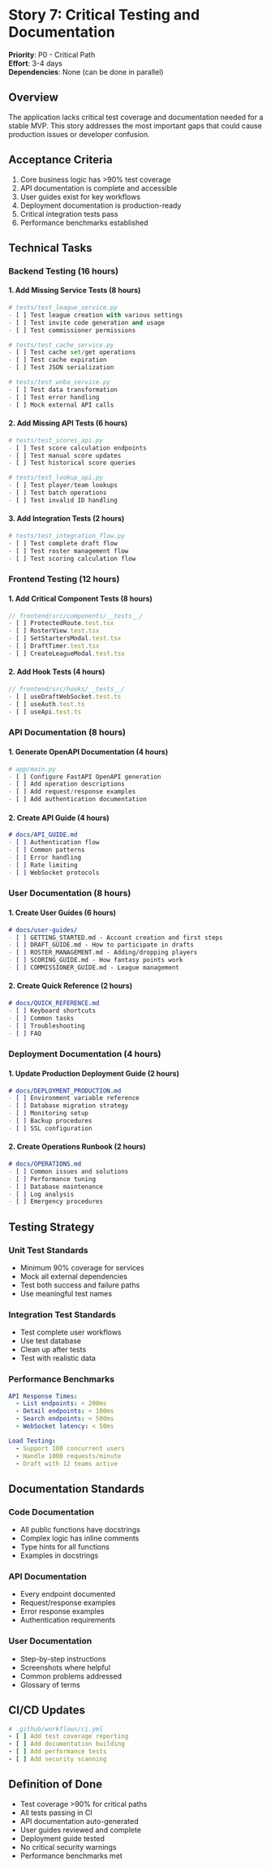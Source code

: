 # Story 7: Critical Testing and Documentation

**Priority**: P0 - Critical Path  
**Effort**: 3-4 days  
**Dependencies**: None (can be done in parallel)

## Overview
The application lacks critical test coverage and documentation needed for a stable MVP. This story addresses the most important gaps that could cause production issues or developer confusion.

## Acceptance Criteria
1. Core business logic has >90% test coverage
2. API documentation is complete and accessible
3. User guides exist for key workflows
4. Deployment documentation is production-ready
5. Critical integration tests pass
6. Performance benchmarks established

## Technical Tasks

### Backend Testing (16 hours)

#### 1. Add Missing Service Tests (8 hours)
```python
# tests/test_league_service.py
- [ ] Test league creation with various settings
- [ ] Test invite code generation and usage
- [ ] Test commissioner permissions

# tests/test_cache_service.py
- [ ] Test cache set/get operations
- [ ] Test cache expiration
- [ ] Test JSON serialization

# tests/test_wnba_service.py
- [ ] Test data transformation
- [ ] Test error handling
- [ ] Mock external API calls
```

#### 2. Add Missing API Tests (6 hours)
```python
# tests/test_scores_api.py
- [ ] Test score calculation endpoints
- [ ] Test manual score updates
- [ ] Test historical score queries

# tests/test_lookup_api.py
- [ ] Test player/team lookups
- [ ] Test batch operations
- [ ] Test invalid ID handling
```

#### 3. Add Integration Tests (2 hours)
```python
# tests/test_integration_flow.py
- [ ] Test complete draft flow
- [ ] Test roster management flow
- [ ] Test scoring calculation flow
```

### Frontend Testing (12 hours)

#### 1. Add Critical Component Tests (8 hours)
```typescript
// frontend/src/components/__tests__/
- [ ] ProtectedRoute.test.tsx
- [ ] RosterView.test.tsx
- [ ] SetStartersModal.test.tsx
- [ ] DraftTimer.test.tsx
- [ ] CreateLeagueModal.test.tsx
```

#### 2. Add Hook Tests (4 hours)
```typescript
// frontend/src/hooks/__tests__/
- [ ] useDraftWebSocket.test.ts
- [ ] useAuth.test.ts
- [ ] useApi.test.ts
```

### API Documentation (8 hours)

#### 1. Generate OpenAPI Documentation (4 hours)
```python
# app/main.py
- [ ] Configure FastAPI OpenAPI generation
- [ ] Add operation descriptions
- [ ] Add request/response examples
- [ ] Add authentication documentation
```

#### 2. Create API Guide (4 hours)
```markdown
# docs/API_GUIDE.md
- [ ] Authentication flow
- [ ] Common patterns
- [ ] Error handling
- [ ] Rate limiting
- [ ] WebSocket protocols
```

### User Documentation (8 hours)

#### 1. Create User Guides (6 hours)
```markdown
# docs/user-guides/
- [ ] GETTING_STARTED.md - Account creation and first steps
- [ ] DRAFT_GUIDE.md - How to participate in drafts
- [ ] ROSTER_MANAGEMENT.md - Adding/dropping players
- [ ] SCORING_GUIDE.md - How fantasy points work
- [ ] COMMISSIONER_GUIDE.md - League management
```

#### 2. Create Quick Reference (2 hours)
```markdown
# docs/QUICK_REFERENCE.md
- [ ] Keyboard shortcuts
- [ ] Common tasks
- [ ] Troubleshooting
- [ ] FAQ
```

### Deployment Documentation (4 hours)

#### 1. Update Production Deployment Guide (2 hours)
```markdown
# docs/DEPLOYMENT_PRODUCTION.md
- [ ] Environment variable reference
- [ ] Database migration strategy
- [ ] Monitoring setup
- [ ] Backup procedures
- [ ] SSL configuration
```

#### 2. Create Operations Runbook (2 hours)
```markdown
# docs/OPERATIONS.md
- [ ] Common issues and solutions
- [ ] Performance tuning
- [ ] Database maintenance
- [ ] Log analysis
- [ ] Emergency procedures
```

## Testing Strategy

### Unit Test Standards
- Minimum 90% coverage for services
- Mock all external dependencies
- Test both success and failure paths
- Use meaningful test names

### Integration Test Standards
- Test complete user workflows
- Use test database
- Clean up after tests
- Test with realistic data

### Performance Benchmarks
```yaml
API Response Times:
  - List endpoints: < 200ms
  - Detail endpoints: < 100ms
  - Search endpoints: < 500ms
  - WebSocket latency: < 50ms

Load Testing:
  - Support 100 concurrent users
  - Handle 1000 requests/minute
  - Draft with 12 teams active
```

## Documentation Standards

### Code Documentation
- All public functions have docstrings
- Complex logic has inline comments
- Type hints for all functions
- Examples in docstrings

### API Documentation
- Every endpoint documented
- Request/response examples
- Error response examples
- Authentication requirements

### User Documentation
- Step-by-step instructions
- Screenshots where helpful
- Common problems addressed
- Glossary of terms

## CI/CD Updates
```yaml
# .github/workflows/ci.yml
- [ ] Add test coverage reporting
- [ ] Add documentation building
- [ ] Add performance tests
- [ ] Add security scanning
```

## Definition of Done
- Test coverage >90% for critical paths
- All tests passing in CI
- API documentation auto-generated
- User guides reviewed and complete
- Deployment guide tested
- No critical security warnings
- Performance benchmarks met